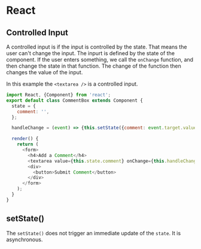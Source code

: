 # React

## Controlled Input
A controlled input is if the input is controlled by the state. That means the user can't change the input. The inpurt is defined by the state of the component. If the user enters something, we call the ```onChange``` function, and then change the state in that function. The change of the function then changes the value of the input.

In this example the ```<textarea />``` is a controlled input.

```js
import React, {Component} from 'react';
export default class CommentBox extends Component {
  state = {
    comment: '',
  };

  handleChange = (event) => {this.setState({comment: event.target.value})};

  render() {
    return (
      <form>
        <h4>Add a Comment</h4>
        <textarea value={this.state.comment} onChange={this.handleChange} />
        <div>
          <button>Submit Comment</button>
        </div>
      </form>
    );
  }
}
```

## setState()
The ```setState()``` does not trigger an immediate update of the ```state```. It is asynchronous.
